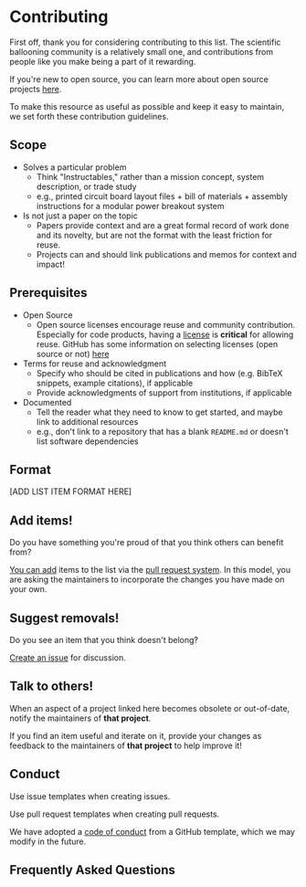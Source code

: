 # Contributing

First off, thank you for considering contributing to this list. The scientific ballooning community is a relatively small one, and contributions from people like you make being a part of it rewarding.

If you're new to open source, you can learn more about open source projects [here](https://opensource.guide).

To make this resource as useful as possible and keep it easy to maintain, we set forth these contribution guidelines.

## Scope

* Solves a particular problem
    * Think "Instructables," rather than a mission concept, system description, or trade study
    * e.g., printed circuit board layout files + bill of materials + assembly instructions for a modular power breakout system
* Is not just a paper on the topic
    * Papers provide context and are a great formal record of work done and its novelty, but are not the format with the least friction for reuse.
    * Projects can and should link publications and memos for context and impact!

## Prerequisites

* Open Source
    * Open source licenses encourage reuse and community contribution. Especially for code products, having a [license](https://opensource.org/licenses/) is **critical** for allowing reuse. GitHub has some information on selecting licenses (open source or not) [here](https://docs.github.com/en/repositories/managing-your-repositorys-settings-and-features/customizing-your-repository/licensing-a-repository)
* Terms for reuse and acknowledgment
    * Specify who should be cited in publications and how (e.g. BibTeX snippets, example citations), if applicable
    * Provide acknowledgments of support from institutions, if applicable
* Documented
    * Tell the reader what they need to know to get started, and maybe link to additional resources
    * e.g., don't link to a repository that has a blank `README.md` or doesn't list software dependencies

## Format

[ADD LIST ITEM FORMAT HERE]

## Add items!

Do you have something you're proud of that you think others can benefit from?

[You can add](https://docs.github.com/en/pull-requests/collaborating-with-pull-requests/getting-started/about-collaborative-development-models) items to the list via the [pull request system](https://docs.github.com/en/pull-requests/collaborating-with-pull-requests/proposing-changes-to-your-work-with-pull-requests/about-pull-requests). In this model, you are asking the maintainers to incorporate the changes you have made on your own.

## Suggest removals!

Do you see an item that you think doesn't belong?

[Create an issue](https://docs.github.com/en/issues/tracking-your-work-with-issues/creating-an-issue) for discussion.

## Talk to others!

When an aspect of a project linked here becomes obsolete or out-of-date, notify the maintainers of **that project**.

If you find an item useful and iterate on it, provide your changes as feedback to the maintainers of **that project** to help improve it!

## Conduct

Use issue templates when creating issues.

Use pull request templates when creating pull requests.

We have adopted a [code of conduct](CODE_OF_CONDUCT.md) from a GitHub template, which we may modify in the future.

## Frequently Asked Questions